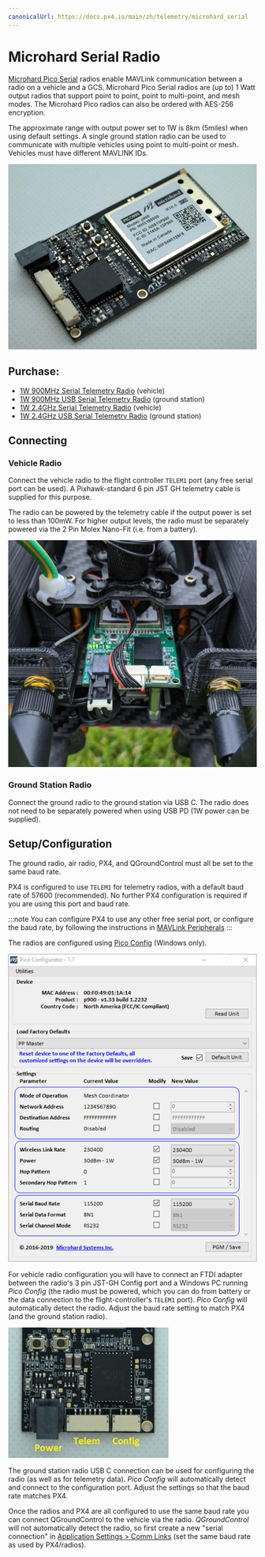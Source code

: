 ```yaml
---
canonicalUrl: https://docs.px4.io/main/zh/telemetry/microhard_serial
---
```


# Microhard Serial Radio

[Microhard Pico Serial](http://microhardcorp.com/P900.php) radios enable MAVLink communication between a radio on a vehicle and a GCS. Microhard Pico Serial radios are (up to) 1 Watt output radios that support point to point, point to multi-point, and mesh modes. The Microhard Pico radios can also be ordered with AES-256 encryption.

The approximate range with output power set to 1W is 8km (5miles) when using default settings. A single ground station radio can be used to communicate with multiple vehicles using point to multi-point or mesh. Vehicles must have different MAVLINK IDs.

![Microhard Radio](../../assets/hardware/telemetry/ark_microhard_serial.jpg)

## Purchase:

* [1W 900MHz Serial Telemetry Radio](https://arkelectron.com/product/1w-900mhz-serial-telemetry-air-radio/) (vehicle)
* [1W 900MHz USB Serial Telemetry Radio](https://arkelectron.com/product/1w-900mhz-serial-telemetry-ground-radio/) (ground station)
* [1W 2.4GHz Serial Telemetry Radio](https://arkelectron.com/product/1w-2400mhz-serial-telemetry-radio/) (vehicle)
* [1W 2.4GHz USB Serial Telemetry Radio](https://arkelectron.com/product/1w-2400mhz-usb-serial-telemetry-radio/) (ground station)

## Connecting

### Vehicle Radio
Connect the vehicle radio to the flight controller `TELEM1` port (any free serial port can be used). A Pixhawk-standard 6 pin JST GH telemetry cable is supplied for this purpose.

The radio can be powered by the telemetry cable if the output power is set to less than 100mW. For higher output levels, the radio must be separately powered via the 2 Pin Molex Nano-Fit (i.e. from a battery).

![Microhard Radio on Vehicle](../../assets/hardware/telemetry/microhard_serial_on_vehicle.jpg)

### Ground Station Radio

Connect the ground radio to the ground station via USB C. The radio does not need to be separately powered when using USB PD (1W power can be supplied).


## Setup/Configuration

The ground radio, air radio, PX4, and QGroundControl must all be set to the same baud rate.

PX4 is configured to use `TELEM1` for telemetry radios, with a default baud rate of 57600 (recommended). No further PX4 configuration is required if you are using this port and baud rate.

:::note
You can configure PX4 to use any other free serial port, or configure the baud rate, by following the instructions in [MAVLink Peripherals](../peripherals/mavlink_peripherals.md)
:::

The radios are configured using [Pico Config](https://arkelectron.com/wp-content/uploads/2021/04/PicoConfig-1.7.zip) (Windows only).

![Pico Config](../../assets/hardware/telemetry/pico_configurator.png)

For vehicle radio configuration you will have to connect an FTDI adapter between the radio's 3 pin JST-GH Config port and a Windows PC running *Pico Config* (the radio must be powered, which you can do from battery or the data connection to the flight-controller's `TELEM1` port). *Pico Config* will automatically detect the radio. Adjust the baud rate setting to match PX4 (and the ground station radio).

![Ark Microhard Serial - Ports](../../assets/hardware/telemetry/ark_microhard_serial_ports.jpg)

The ground station radio USB C connection can be used for configuring the radio (as well as for telemetry data). *Pico Config* will automatically detect and connect to the configuration port. Adjust the settings so that the baud rate matches PX4.

Once the radios and PX4 are all configured to use the same baud rate you can connect QGroundControl to the vehicle via the radio. *QGroundControl* will not automatically detect the radio, so first create a new "serial connection" in [Application Settings > Comm Links](https://docs.qgroundcontrol.com/master/en/SettingsView/SettingsView.html) (set the same baud rate as used by PX4/radios).
